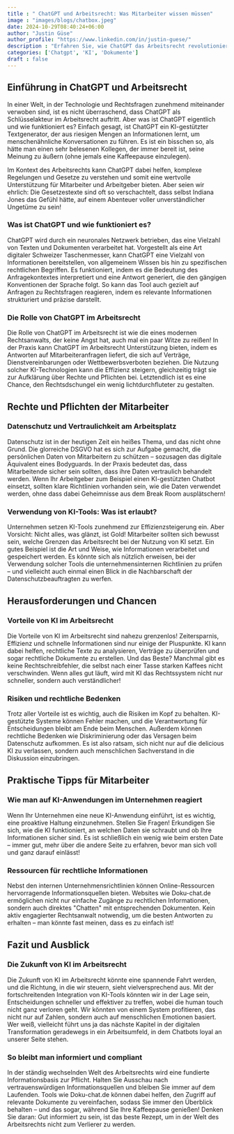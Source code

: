 ```yaml
---
title : " ChatGPT und Arbeitsrecht: Was Mitarbeiter wissen müssen"
image : "images/blogs/chatbox.jpeg"
date: 2024-10-29T08:40:24+06:00
author: "Justin Güse"
author_profile: "https://www.linkedin.com/in/justin-guese/"
description : "Erfahren Sie, wie ChatGPT das Arbeitsrecht revolutioniert! Wichtige Infos für Mitarbeiter: Rechte, Pflichten und Datenschutz im Umgang mit KI am Arbeitsplatz."
categories: ['Chatgpt', 'KI', 'Dokumente']
draft : false
---
```


## Einführung in ChatGPT und Arbeitsrecht

In einer Welt, in der Technologie und Rechtsfragen zunehmend miteinander verwoben sind, ist es nicht überraschend, dass ChatGPT als Schlüsselakteur im Arbeitsrecht auftritt. Aber was ist ChatGPT eigentlich und wie funktioniert es? Einfach gesagt, ist ChatGPT ein KI-gestützter Textgenerator, der aus riesigen Mengen an Informationen lernt, um menschenähnliche Konversationen zu führen. Es ist ein bisschen so, als hätte man einen sehr belesenen Kollegen, der immer bereit ist, seine Meinung zu äußern (ohne jemals eine Kaffeepause einzulegen).

Im Kontext des Arbeitsrechts kann ChatGPT dabei helfen, komplexe Regelungen und Gesetze zu verstehen und somit eine wertvolle Unterstützung für Mitarbeiter und Arbeitgeber bieten. Aber seien wir ehrlich: Die Gesetzestexte sind oft so verschachtelt, dass selbst Indiana Jones das Gefühl hätte, auf einem Abenteuer voller unverständlicher Ungetüme zu sein!

### Was ist ChatGPT und wie funktioniert es?

ChatGPT wird durch ein neuronales Netzwerk betrieben, das eine Vielzahl von Texten und Dokumenten verarbeitet hat. Vorgestellt als eine Art digitaler Schweizer Taschenmesser, kann ChatGPT eine Vielzahl von Informationen bereitstellen, von allgemeinem Wissen bis hin zu spezifischen rechtlichen Begriffen. Es funktioniert, indem es die Bedeutung des Anfragekontextes interpretiert und eine Antwort generiert, die den gängigen Konventionen der Sprache folgt. So kann das Tool auch gezielt auf Anfragen zu Rechtsfragen reagieren, indem es relevante Informationen strukturiert und präzise darstellt.

### Die Rolle von ChatGPT im Arbeitsrecht

Die Rolle von ChatGPT im Arbeitsrecht ist wie die eines modernen Rechtsanwalts, der keine Angst hat, auch mal ein paar Witze zu reißen! In der Praxis kann ChatGPT im Arbeitsrecht Unterstützung bieten, indem es Antworten auf Mitarbeiteranfragen liefert, die sich auf Verträge, Dienstvereinbarungen oder Wettbewerbsverboten beziehen. Die Nutzung solcher KI-Technologien kann die Effizienz steigern, gleichzeitig trägt sie zur Aufklärung über Rechte und Pflichten bei. Letztendlich ist es eine Chance, den Rechtsdschungel ein wenig lichtdurchfluteter zu gestalten.

## Rechte und Pflichten der Mitarbeiter

### Datenschutz und Vertraulichkeit am Arbeitsplatz

Datenschutz ist in der heutigen Zeit ein heißes Thema, und das nicht ohne Grund. Die glorreiche DSGVO hat es sich zur Aufgabe gemacht, die persönlichen Daten von Mitarbeitern zu schützen – sozusagen das digitale Äquivalent eines Bodyguards. In der Praxis bedeutet das, dass Mitarbeitende sicher sein sollten, dass ihre Daten vertraulich behandelt werden. Wenn Ihr Arbeitgeber zum Beispiel einen KI-gestützten Chatbot einsetzt, sollten klare Richtlinien vorhanden sein, wie die Daten verwendet werden, ohne dass dabei Geheimnisse aus dem Break Room ausplätschern!

### Verwendung von KI-Tools: Was ist erlaubt?

Unternehmen setzen KI-Tools zunehmend zur Effizienzsteigerung ein. Aber Vorsicht: Nicht alles, was glänzt, ist Gold! Mitarbeiter sollten sich bewusst sein, welche Grenzen das Arbeitsrecht bei der Nutzung von KI setzt. Ein gutes Beispiel ist die Art und Weise, wie Informationen verarbeitet und gespeichert werden. Es könnte sich als nützlich erweisen, bei der Verwendung solcher Tools die unternehmensinternen Richtlinien zu prüfen – und vielleicht auch einmal einen Blick in die Nachbarschaft der Datenschutzbeauftragten zu werfen.

## Herausforderungen und Chancen 

### Vorteile von KI im Arbeitsrecht

Die Vorteile von KI im Arbeitsrecht sind nahezu grenzenlos! Zeitersparnis, Effizienz und schnelle Informationen sind nur einige der Pluspunkte. KI kann dabei helfen, rechtliche Texte zu analysieren, Verträge zu überprüfen und sogar rechtliche Dokumente zu erstellen. Und das Beste? Manchmal gibt es keine Rechtschreibfehler, die selbst nach einer Tasse starken Kaffees nicht verschwinden. Wenn alles gut läuft, wird mit KI das Rechtssystem nicht nur schneller, sondern auch verständlicher!

### Risiken und rechtliche Bedenken

Trotz aller Vorteile ist es wichtig, auch die Risiken im Kopf zu behalten. KI-gestützte Systeme können Fehler machen, und die Verantwortung für Entscheidungen bleibt am Ende beim Menschen. Außerdem können rechtliche Bedenken wie Diskriminierung oder das Versagen beim Datenschutz aufkommen. Es ist also ratsam, sich nicht nur auf die delicious KI zu verlassen, sondern auch menschlichen Sachverstand in die Diskussion einzubringen. 

## Praktische Tipps für Mitarbeiter

### Wie man auf KI-Anwendungen im Unternehmen reagiert

Wenn Ihr Unternehmen eine neue KI-Anwendung einführt, ist es wichtig, eine proaktive Haltung einzunehmen. Stellen Sie Fragen! Erkundigen Sie sich, wie die KI funktioniert, an welchen Daten sie schraubt und ob Ihre Informationen sicher sind. Es ist schließlich ein wenig wie beim ersten Date – immer gut, mehr über die andere Seite zu erfahren, bevor man sich voll und ganz darauf einlässt! 

### Ressourcen für rechtliche Informationen

Nebst den internen Unternehmensrichtlinien können Online-Ressourcen hervorragende Informationsquellen bieten. Websites wie Doku-chat.de ermöglichen nicht nur einfache Zugänge zu rechtlichen Informationen, sondern auch direktes "Chatten" mit entsprechenden Dokumenten. Kein aktiv engagierter Rechtsanwalt notwendig, um die besten Antworten zu erhalten – man könnte fast meinen, dass es zu einfach ist!

## Fazit und Ausblick 

### Die Zukunft von KI im Arbeitsrecht

Die Zukunft von KI im Arbeitsrecht könnte eine spannende Fahrt werden, und die Richtung, in die wir steuern, sieht vielversprechend aus. Mit der fortschreitenden Integration von KI-Tools könnten wir in der Lage sein, Entscheidungen schneller und effektiver zu treffen, wobei die human touch nicht ganz verloren geht. Wir könnten von einem System profitieren, das nicht nur auf Zahlen, sondern auch auf menschlichen Emotionen basiert. Wer weiß, vielleicht führt uns ja das nächste Kapitel in der digitalen Transformation geradewegs in ein Arbeitsumfeld, in dem Chatbots loyal an unserer Seite stehen.

### So bleibt man informiert und compliant

In der ständig wechselnden Welt des Arbeitsrechts wird eine fundierte Informationsbasis zur Pflicht. Halten Sie Ausschau nach vertrauenswürdigen Informationsquellen und bleiben Sie immer auf dem Laufenden. Tools wie Doku-chat.de können dabei helfen, den Zugriff auf relevante Dokumente zu vereinfachen, sodass Sie immer den Überblick behalten – und das sogar, während Sie Ihre Kaffeepause genießen! Denken Sie daran: Gut informiert zu sein, ist das beste Rezept, um in der Welt des Arbeitsrechts nicht zum Verlierer zu werden.